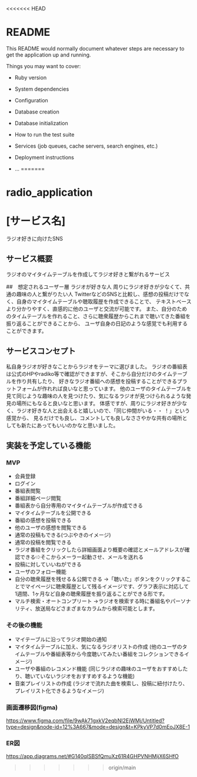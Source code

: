 <<<<<<< HEAD
# README

This README would normally document whatever steps are necessary to get the
application up and running.

Things you may want to cover:

* Ruby version

* System dependencies

* Configuration

* Database creation

* Database initialization

* How to run the test suite

* Services (job queues, cache servers, search engines, etc.)

* Deployment instructions

* ...
=======
# radio_application
# [サービス名]
ラジオ好きに向けたSNS

## サービス概要
ラジオのマイタイムテーブルを作成してラジオ好きと繋がれるサービス

##　想定されるユーザー層
ラジオが好きな人
周りにラジオ好きが少なくて、共通の趣味の人と繋がりたい人
TwitterなどのSNSと比較し、感想の投稿だけでなく、自身のマイタイムテーブルや聴取履歴を作成できることで、
テキストベースより分かりやすく、直感的に他のユーザと交流が可能です。
また、自分のためのタイムテーブルを作れること、さらに聴衆履歴からこれまで聴いてきた番組を振り返ることができることから、
ユーザ自身の日記のような感覚でも利用することができます。



## サービスコンセプト
私自身ラジオが好きなことからラジオをテーマに選びました。
ラジオの番組表は公式のHPやradiko等で確認ができますが、そこから自分だけのタイムテーブルを作り共有したり、
好きなラジオ番組への感想を投稿することができるプラットフォームが作れれば良いなと思っています。
他のユーザのタイムテーブルを見て同じような趣味の人を見つけたり、気になるラジオが見つけられるような発見の場所にもなると良いなと思います。
体感ですが、周りにラジオ好きが少なく、ラジオ好きな人と出会えると嬉しいので、「同じ仲間がいる・・ ！」という感覚から、
見るだけでも良し、コメントしても良しなささやかな共有の場所としても新たにあってもいいのかなと思いました。

## 実装を予定している機能
### MVP
* 会員登録
* ログイン
* 番組表閲覧
* 番組詳細ページ閲覧
* 番組表から自分専用のマイタイムテーブルが作成できる
* マイタイムテーブルを公開できる
* 番組の感想を投稿できる
* 他のユーザの感想を閲覧できる
* 通常の投稿もできる(つぶやきのイメージ)
* 通常の投稿を閲覧できる
* ラジオ番組をクリックしたら詳細画面より概要の確認とメールアドレスが確認できる⇨そこからメーラー起動させ、メールを送れる
* 投稿に対していいねができる
* ユーザのフォロー機能
* 自分の聴衆履歴を残せる＆公開できる
    →「聴いた」ボタンをクリックすることでマイページに聴衆履歴として残るイメージです、グラフ表示に対応して
    1週間、1ヶ月など自身の聴衆履歴を振り返ることができる形です。
* マルチ検索・オートコンプリート
    →ラジオを検索する時に番組名やパーソナリティ、放送局などさまざまなカラムから検索可能とします。


### その後の機能
* マイテーブルに沿ってラジオ開始の通知
* マイタイムテーブルに加え、気になるラジオリストの作成
(他のユーザのタイムテーブルや番組表等から今度聴いてみたい番組をコレクションできるイメージ)
* ユーザや番組のレコメンド機能
(同じラジオの趣味のユーザをおすすめしたり、聴いていないラジオをおすすめするような機能)
* 音楽プレイリストの作成
(ラジオで流れた曲を検索し、投稿に紐付けたり、プレイリスト化できるようなイメージ)


### 画面遷移図(figma)
https://www.figma.com/file/9wAk71gxkV2eqbNI2EjWMj/Untitled?type=design&node-id=12%3A667&mode=design&t=KPkyVP7d0mEoJX8E-1

### ER図
https://app.diagrams.net/#G140qISBSfQmuXz61R4GHPVNHMijX6SHfO
>>>>>>> origin/main
